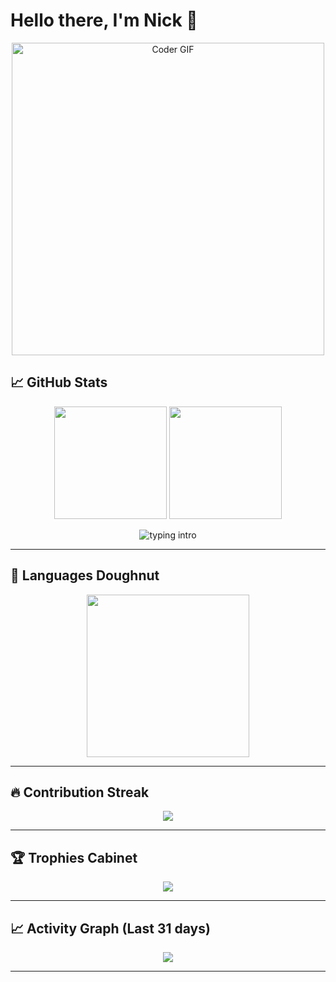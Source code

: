 # Hello there, I'm Nick 👋

<div align="center">
  <img src="https://media.giphy.com/media/SWoSkN6DxTszqIKEqv/giphy.gif" alt="Coder GIF" width="500">
</div>

## 📈 GitHub Stats

<div align="center">
  <img height="180em" src="https://github-readme-stats.vercel.app/api?username=Nick-Mur&show_icons=true&theme=radical&include_all_commits=true&count_private=true"/>
  <img height="180em" src="https://github-readme-stats.vercel.app/api/top-langs/?username=Nick-Mur&layout=compact&langs_count=7&theme=radical"/>
</div>
<!-- ██████████████████████████████████████████████████████ -->

<!--                G I T H U B   S T A T S  🚀              -->

<!--        All‑in‑one visual dashboard for Nick‑Mur        -->

<!-- ██████████████████████████████████████████████████████ -->

<p align="center">
  <img src="https://readme-typing-svg.demolab.com?font=Fira+Code&weight=600&size=24&pause=1000&color=00F7FF&center=true&vCenter=true&width=900&lines=Nick‑Mur+%7C+Statistics+Overload;Charts,+Graphs,+Badges,+Numbers+everywhere!" alt="typing intro" />
</p>

---

## 🧮 Languages Doughnut

<p align="center">
  <img src="https://github-readme-stats.vercel.app/api/top-langs/?username=Nick-Mur&layout=donut&theme=algolia" height="260"/>
</p>

---

## 🔥 Contribution Streak

<p align="center">
  <img src="https://streak-stats.demolab.com/?user=Nick-Mur&theme=tokyonight&hide_border=true"/>
</p>

---

## 🏆 Trophies Cabinet

<p align="center">
  <img src="https://github-profile-trophy.vercel.app/?username=Nick-Mur&theme=gruvbox&no-bg=true&margin-w=15&row=2&column=4"/>
</p>

---

## 📈 Activity Graph (Last 31 days)

<p align="center">
  <img src="https://github-readme-activity-graph.vercel.app/graph?username=Nick-Mur&bg_color=0d1117&color=00ffff&line=00ffff&point=ffffff&area=true&hide_border=true"/>
</p>

---



